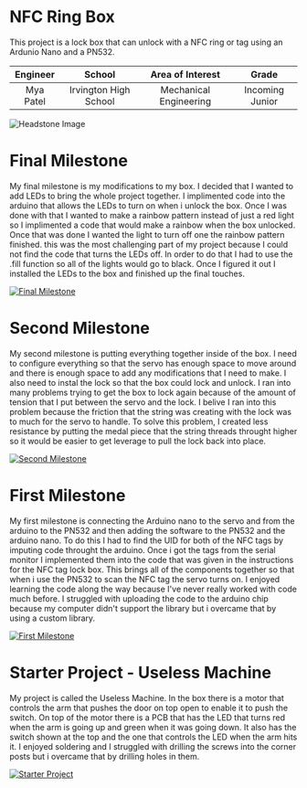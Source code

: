 ﻿# NFC Ring Box
This project is a lock box that can unlock with a NFC ring or tag using an Ardunio Nano and a PN532.

| **Engineer** | **School** | **Area of Interest** | **Grade** |
|:--:|:--:|:--:|:--:|
| Mya Patel | Irvington High School | Mechanical Engineering | Incoming Junior

![Headstone Image](https://bluestampengineering.com/wp-content/uploads/2016/05/improve.jpg)
  
# Final Milestone
My final milestone is my modifications to my box. I decided that I wanted to add LEDs to bring the whole project together. I implimented code into the arduino that allows the LEDs to turn on when i unlock the box. Once I was done with that I wanted to make a rainbow pattern instead of just a red light so I implimented a code that would make a rainbow when the box unlocked. Once that was done I wanted the light to turn off one the rainbow pattern finished. this was the most challenging part of my project because I could not find the code that turns the LEDs off. In order to do that I had to use the .fill function so all of the lights would go to black. Once I figured it out I installed the LEDs to the box and finished up the final touches. 

[![Final Milestone](https://res.cloudinary.com/marcomontalbano/image/upload/v1612573869/video_to_markdown/images/youtube--F7M7imOVGug-c05b58ac6eb4c4700831b2b3070cd403.jpg )](https://www.youtube.com/watch?v=F7M7imOVGug&feature=emb_logo "Final Milestone")

# Second Milestone
My second milestone is putting everything together inside of the box. I need to configure everything so that the servo has enough space to move around and there is enough space to add any modifications that I need to make. I also need to instal the lock so that the box could lock and unlock. I ran into many problems trying to get the box to lock again because of the amount of tension that I put between the servo and the lock. I belive I ran into this problem because the friction that the string was creating with the lock was to much for the servo to handle. To solve this problem, I created less resistance by putting the medal piece that the string threads throught higher so it would be easier to get leverage to pull the lock back into place. 

[![Second Milestone](https://img.youtube.com/vi/ykZ-DmmCO0I/maxresdefault.jpg)]([https://www.youtube.com/watch?v=y3VAmNlER5Y&feature=emb_logo](https://www.youtube.com/watch?v=ykZ-DmmCO0I) "Second Milestone")

# First Milestone
My first milestone is connecting the Arduino nano to the servo and from the arduino to the PN532 and then adding the software to the PN532 and the arduino nano. To do this I had to find the UID for both of the NFC tags by imputing code throught the arduino. Once i got the tags from the serial monitor I implemented them into the code that was given in the instructions for the NFC tag lock box. This brings all of the components together so that when i use the PN532 to scan the NFC tag the servo turns on. I enjoyed learning the code along the way because I've never really worked with code much before. I struggled with uploading the code to the arduino chip because my computer didn't support the library but i overcame that by using a custom library.


[![First Milestone](https://img.youtube.com/vi/2mGkNd5RJp4/maxresdefault.jpg)](https://www.youtube.com/watch?v=2mGkNd5RJp4 "First Milestone")

# Starter Project - Useless Machine
My project is called the Useless Machine. In the box there is a motor that controls the arm that pushes the door on top open to enable it to push the switch. On top of the motor there is a PCB that has the LED that turns red when the arm is going up and green when it was going down. It also has the switch shown at the top and the one that controls the LED when the arm hits it. I enjoyed soldering and I struggled with drilling the screws into the corner posts but i overcame that by drilling holes in them.

[![Starter Project](https://img.youtube.com/vi/XSbWDg1WIhI/maxresdefault.jpg)](https://www.youtube.com/watch?v=XSbWDg1WIhI "Starter Project")
